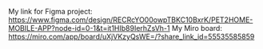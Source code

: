 My link for Figma project:
https://www.figma.com/design/RECRcYO00owpTBKC10BxrK/PET2HOME-MOBILE-APP?node-id=0-1&t=it1HIb89IerhZsVh-1
My Miro board:
https://miro.com/app/board/uXjVKzyQsWE=/?share_link_id=55535585859
